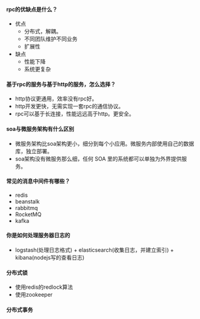 #### rpc的优缺点是什么？
- 优点
    - 分布式，解耦。
    - 不同团队维护不同业务
    - 扩展性
- 缺点
    - 性能下降
    - 系统更复杂

#### 基于rpc的服务与基于http的服务，怎么选择？
- http协议更通用，效率没有rpc好。
- http开发更快，无需实现一套rpc的通信协议。
- rpc可以基于长连接，性能远远高于http。更安全。

#### soa与微服务架构有什么区别
- 微服务架构比soa架构更小，细分到每个小应用。微服务内部使用自己的数据库，独立部署。
- soa架构没有微服务那么细，任何 SOA 里的系统都可以单独为外界提供服务。

#### 常见的消息中间件有哪些？
- redis
- beanstalk
- rabbitmq
- RocketMQ
- kafka

#### 你是如何处理服务器日志的
- logstash(处理日志格式) + elasticsearch(收集日志，并建立索引) + kibana(nodejs写的查看日志)

#### 分布式锁
- 使用redis的redlock算法
- 使用zookeeper

#### 分布式事务
